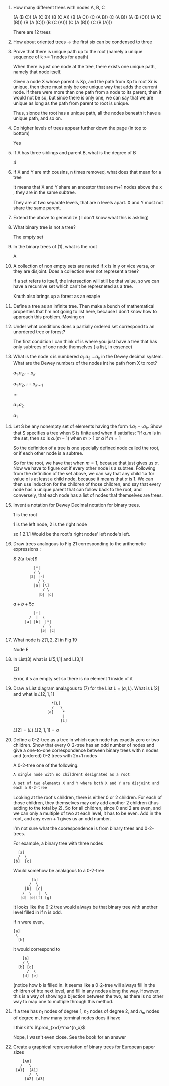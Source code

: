 1)  How many different trees with nodes A, B, C

    (A (B C)) (A (C B)) (B (C A)) (B (A C)) (C (A B)) (C (A B)) (A (B (C))) (A (C (B))) (B (A (C))) (B (C (A))) (C (A (B))) (C (B (A)))

    There are 12 trees

2)  How about oriented trees -> the first six can be condensed to three

3)  Prove that there is unique path up to the root (namely a unique sequence of k >= 1 nodes for apath)

    When there is just one node at the tree, there exists one unique path, namely that node itself.

    Given a node X whose parent is Xp, and the path from Xp to root Xr is unique, then there must only be one
    unique way that adds the current node. If there were more than one path from a node to its parent, then
    it would not be so, but since there is only one, we can say that we are unique as long as the path from
    parent to root is unique.

    Thus, sionce the root has a unique path, all the nodes beneath it have a unique path, and so on.

4)  Do higher levels of trees appear further down the page (in top to bottom)

    Yes

5)  If A has three siblings and parent B, what is the degree of B

    4

6)   If X and Y are mth cousins, n times removed, what does that mean for a tree

     It means that X and Y share an ancestor that are m+1 nodes above the x , they are in the same subtree.

     They are at two separate levels, that are n levels apart. X and Y must not share the same parent.

7)   Extend the above to generalize ( I don't know what this is askling)

8)  What binary tree is not a tree?
   
    The empty set

9)  In the binary trees of (1), what is the root

    A

10) A collection of non empty sets are nested if x is in y or vice versa, or they are disjoint. Does a collection ever not represent a tree? 

    If a set refers to itself, the intersection will still be that value, so we can have a recursive set which can't be represneted as a tree.

    Knuth also brings up a forest as an exaple

11)  Define a tree as an infinite tree. Then make a bunch of mathematical properties that I'm not going to list here, because I don't know how to approach this problem. Moving on

12) Under what conditions does a partially ordered set correspond to an unordered tree or forest?

    The first condition I can think of is where you just have a tree that has only subtrees of one node themselves ( a list, in essence)

13) What is the node x is numbered $a_1.a_2....a_k$ in the Dewey decimal system. What are the Dewey numbers of the nodes int he path from X to root?

    $a_1.a_2.\cdots.a_k$

    $a_1.a_2,.\cdots.a_{k-1}$

    $\cdots$

    $a_1.a_2$

    $a_1$

14) Let S be any nonempty set of elements having the form $1.a_1.\cdots.a_k$. Show that S specifies a tree when S is finite and when if satisfies: "If $\alpha.m$ is in the set, then so is $\alpha.(m-1)$ when $m > 1$ or $\alpha$ if $m = 1$

    So the definition of a tree is one specially defined node called the root, or if each other node is a subtree.

    So for the root, we have that when $m = 1$, because that just gives us $\alpha$. Now we have to figure out if every other node is a subtree. Following from the definition of the set above, we can say that any child $1.x$ for value x is at least a child node, because it means that $\alpha$ is 1. We can then use induction for the children of those children, and say that every node has a unique parent that can follow back to the root, and conversely, that each node has a list of nodes that themselves are trees.

15) Invent a notation for Dewey Decimal notation for binary trees.

    1 is the root
    
    1 is the left node, 2 is the right node

    so 1.2.1.1 Would be the root's right nodes' left node's left.

16) Draw trees analogous to Fig 21 corresponding to the arithemetic expressions :

    $ 2(a-b/c)$

                 |*|
                 / \
               |2| [-]
                   / \
                 |a| [\]
                     / \
                   |b| |c|

    $a + b + 5c$

                 |+|
               /  |  \
             |a| |b|  |*|
                     /  \
                    |5| |c|

17) What node is $Z[1,2,2]$ in Fig 19

    Node E

18) In List(3) what is L[5,1,1] and L[3,1]

    $(2)$

    Error, it's an empty set so there is no element 1 inside of it

19) Draw a List diagram analagous to (7) for the List L = $(a, L)$. What is $L[2]$ and what is $L[2,1,1]$

                         *[L]
                         /   \
                       [a]    *
                              |
                             [L]

    $L[2] = (L)$
    $L[2,1,1] = a$

20) Define a 0-2-tree as a tree in which each node has exactly zero or two children. Show that every 0-2-tree has an odd number of nodes and give a one-to-one correspondence between binary trees with n nodes and (ordered) 0-2 trees with 2n+1 nodes


    A 0-2-tree one of the following:

        A single node with no childrent designated as a root
        
        A set of two elements X and Y where both X and Y are disjoint and each a 0-2-tree

    Looking at the root's children, there is either 0 or 2 children. For each of those children, they themselves may only add another 2 children (thus adding to the total by 2). So for all children, since 0 and 2 are even, and we can only a multiple of two at each level, it has to be even. Add in the root, and any even + 1 gives us an odd number.

    I'm not sure what the coorespondence is from binary trees and 0-2-trees.

    For example, a binary tree with three nodes

          [a]
          /  \
        [b]  [c]

     Would somehow be analagous to a 0-2-tree

                [a]
               /  \
             [b]  [c]
            /  \   |  \
           [d] [e][f] [g]

     It looks like the 0-2 tree would always be that binary tree with another level filled in if n is odd.

     If n were even,

        [a]
         \
          [b]

    it would correspond to 

            [a]
            / \
          [b] [c]
              /  \
            [d] [e]

    (notice how b is filled in. It seems like a 0-2-tree will always fill in the children of hte next level, and fill in any nodes along the way. However, this is a way of showing a bijection between the two, as there is no other way to map one to multiple through this method.

21) If a tree has $n_1$ nodes of degree 1, $n_2$ nodes of degree 2, and $n_m$ nodes of degree m, how many terminal nodes does it have

    I think it's $\prod_{x=1}^mx^{n_x}$

    Nope, I wasn't even close. See the book for an answer

22) Create a graphical representation of binary trees for European paper sizes


            [A0]
           /   \
         [A1]  [A1]
               /  \
             [A2] [A3]